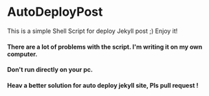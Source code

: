 # AutoDeployPost

This is a simple Shell Script for deploy Jekyll post ;) Enjoy it!


#### There are a lot of problems with the script. I'm writing it on my own computer.
#### Don't run directly on your pc.


#### Heav a better solution for auto deploy jekyll site, Pls pull request !
